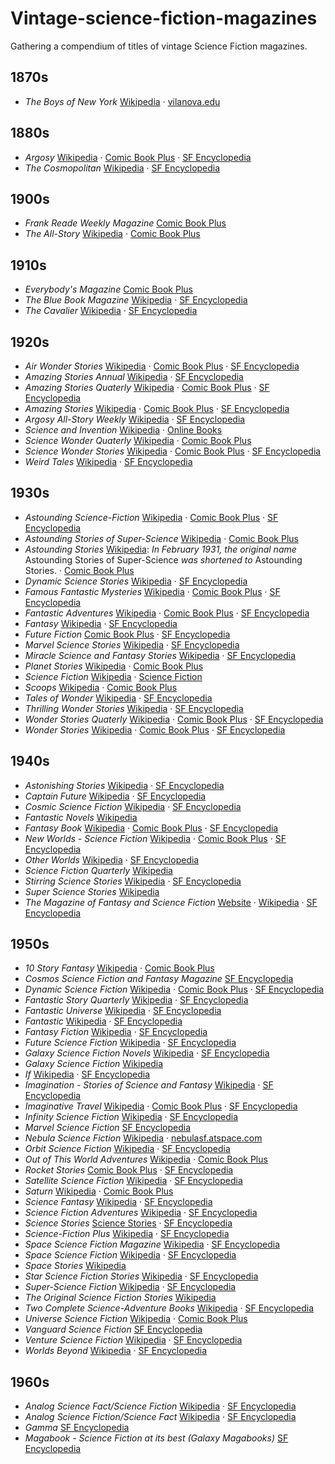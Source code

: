 # Vintage-science-fiction-magazines

Gathering a compendium of titles of vintage Science Fiction magazines.

## 1870s

- _The Boys of New York_ [Wikipedia](https://en.wikipedia.org/wiki/Frank_Tousey) · [vilanova.edu](https://digital.library.villanova.edu/Item/vudl:387487)

## 1880s

- _Argosy_ [Wikipedia](https://en.wikipedia.org/wiki/Argosy_(magazine)) · [Comic Book Plus](https://comicbookplus.com/?cid=2501) · [SF Encyclopedia](http://sf-encyclopedia.com/entry/argosy_the)
- _The Cosmopolitan_ [Wikipedia](https://en.wikipedia.org/wiki/Cosmopolitan_(magazine)) · [SF Encyclopedia](http://sf-encyclopedia.com/entry/slick)

## 1900s

- _Frank Reade Weekly Magazine_ [Comic Book Plus](https://comicbookplus.com/?cid=3428)
- _The All-Story_ [Wikipedia](https://en.wikipedia.org/wiki/Argosy_(magazine)#The_All-Story) · [Comic Book Plus](https://comicbookplus.com/?cid=2314)

## 1910s

- _Everybody's Magazine_ [Comic Book Plus](https://comicbookplus.com/?dlid=37173)
- _The Blue Book Magazine_ [Wikipedia](https://en.wikipedia.org/wiki/Blue_Book_(magazine)) · [SF Encyclopedia](http://www.sf-encyclopedia.com/entry/blue_book_magazine_the)
- _The Cavalier_ [Wikipedia](https://en.wikipedia.org/wiki/Argosy_(magazine)#The_All-Story) · [SF Encyclopedia](http://sf-encyclopedia.com/entry/cavalier_the)

## 1920s

- _Air Wonder Stories_ [Wikipedia](https://en.wikipedia.org/wiki/Wonder_Stories) · [Comic Book Plus](https://comicbookplus.com/?cid=2610) · [SF Encyclopedia](http://sf-encyclopedia.com/entry/air_wonder_stories)
- _Amazing Stories Annual_ [Wikipedia](https://en.wikipedia.org/wiki/Amazing_Stories) · [SF Encyclopedia](http://sf-encyclopedia.com/entry/amazing_stories_annual)
- _Amazing Stories Quaterly_ [Wikipedia](https://en.wikipedia.org/wiki/Amazing_Stories_Quarterly) · [Comic Book Plus](https://comicbookplus.com/?cid=2713) · [SF Encyclopedia](http://sf-encyclopedia.com/entry/amazing_stories_quarterly)
- _Amazing Stories_ [Wikipedia](https://en.wikipedia.org/wiki/Amazing_Stories) · [Comic Book Plus](https://comicbookplus.com/?cid=2406) · [SF Encyclopedia](http://sf-encyclopedia.com/entry/amazing)
- _Argosy All-Story Weekly_ [Wikipedia](https://en.wikipedia.org/wiki/Argosy_(magazine)) · [SF Encyclopedia](http://sf-encyclopedia.com/entry/argosy_all-story_weekly)  
- _Science and Invention_ [Wikipedia](https://en.wikipedia.org/wiki/Electrical_Experimenter) · [Online Books](https://onlinebooks.library.upenn.edu/webbin/serial?id=scienceinvention)
- _Science Wonder Quaterly_ [Wikipedia](https://en.wikipedia.org/wiki/Wonder_Stories) · [Comic Book Plus](https://comicbookplus.com/?cid=2609)
- _Science Wonder Stories_ [Wikipedia](https://en.wikipedia.org/wiki/Wonder_Stories) · [Comic Book Plus](https://comicbookplus.com/?cid=2608) · [SF Encyclopedia](http://sf-encyclopedia.com/entry/science_wonder_stories)
- _Weird Tales_ [Wikipedia](https://en.wikipedia.org/wiki/Weird_Tales) · [SF Encyclopedia](http://sf-encyclopedia.com/entry/weird_tales)

## 1930s

- _Astounding Science-Fiction_ [Wikipedia](https://en.wikipedia.org/wiki/Analog_Science_Fiction_and_Fact) · [Comic Book Plus](https://comicbookplus.com/?cid=3346) · [SF Encyclopedia](http://sf-encyclopedia.com/entry/asf)
- _Astounding Stories of Super-Science_ [Wikipedia](https://en.wikipedia.org/wiki/Analog_Science_Fiction_and_Fact) · [Comic Book Plus](https://comicbookplus.com/?cid=3346)
- _Astounding Stories_ [Wikipedia](https://en.wikipedia.org/wiki/Analog_Science_Fiction_and_Fact): _In February 1931, the original name_ Astounding Stories of Super-Science _was shortened to_ Astounding Stories. · [Comic Book Plus](https://comicbookplus.com/?cid=3346)  
- _Dynamic Science Stories_ [Wikipedia](https://en.wikipedia.org/wiki/Dynamic_Science_Stories) · [SF Encyclopedia](http://www.sf-encyclopedia.com/entry/dynamic_science_stories)
- _Famous Fantastic Mysteries_ [Wikipedia](https://en.wikipedia.org/wiki/Famous_Fantastic_Mysteries) · [Comic Book Plus](https://comicbookplus.com/?cid=2584) · [SF Encyclopedia](http://sf-encyclopedia.com/entry/famous_fantastic_mysteries)
- _Fantastic Adventures_ [Wikipedia](https://en.wikipedia.org/wiki/Fantastic_Adventures) · [Comic Book Plus](https://comicbookplus.com/?cid=2454) · [SF Encyclopedia](http://www.sf-encyclopedia.com/entry/fantastic_adventures)
- _Fantasy_ [Wikipedia](https://en.wikipedia.org/wiki/Fantasy_(1938_magazine)) · [SF Encyclopedia](http://sf-encyclopedia.com/entry/fantasy_magazines)
- _Future Fiction_ [Comic Book Plus](https://comicbookplus.com/?dlid=32196) · [SF Encyclopedia](http://www.sf-encyclopedia.com/entry/future_fiction)
- _Marvel Science Stories_ [Wikipedia](https://en.wikipedia.org/wiki/Marvel_Science_Stories) · [SF Encyclopedia](http://www.sf-encyclopedia.com/entry/marvel_science_stories)
- _Miracle Science and Fantasy Stories_ [Wikipedia](https://en.wikipedia.org/wiki/Miracle_Science_and_Fantasy_Stories) · [SF Encyclopedia](http://sf-encyclopedia.com/entry/miracle_science_and_fantasy_stories)
- _Planet Stories_ [Wikipedia](https://en.wikipedia.org/wiki/Planet_Stories) · [Comic Book Plus](https://comicbookscplus.com/?cid=2665)
- _Science Fiction_ [Wikipedia](https://en.wikipedia.org/wiki/Future_Science_Fiction_and_Science_Fiction_Stories) · [Science Fiction](http://sf-encyclopedia.com/entry/science_fiction_magazine)
- _Scoops_ [Wikipedia](https://en.wikipedia.org/wiki/Scoops_(magazine)) · [Comic Book Plus](https://comicbookplus.com/?cid=2460)
- _Tales of Wonder_ [Wikipedia](https://en.wikipedia.org/wiki/Tales_of_Wonder_(magazine)) · [SF Encyclopedia](http://sf-encyclopedia.com/entry/tales_of_wonder)
- _Thrilling Wonder Stories_ [Wikipedia](https://en.wikipedia.org/wiki/Wonder_Stories) · [SF Encyclopedia](http://sf-encyclopedia.com/entry/tws)
- _Wonder Stories Quaterly_ [Wikipedia](https://en.wikipedia.org/wiki/Wonder_Stories) · [Comic Book Plus](https://comicbookplus.com/?cid=2607) · [SF Encyclopedia](http://sf-encyclopedia.com/entry/wonder_stories_quarterly)
- _Wonder Stories_ [Wikipedia](https://en.wikipedia.org/wiki/Wonder_Stories) · [Comic Book Plus](https://comicbookplus.com/?cid=2611) · [SF Encyclopedia](http://sf-encyclopedia.com/entry/wonder_stories)

## 1940s

- _Astonishing Stories_ [Wikipedia](https://en.wikipedia.org/wiki/Astonishing_Stories) · [SF Encyclopedia](http://sf-encyclopedia.com/entry/astonishing_stories)
- _Captain Future_ [Wikipedia](https://en.wikipedia.org/wiki/Captain_Future_(magazine)) · [SF Encyclopedia](http://sf-encyclopedia.com/entry/captain_future)
- _Cosmic Science Fiction_ [Wikipedia](https://en.wikipedia.org/wiki/Cosmic_Stories_and_Stirring_Science_Stories) · [SF Encyclopedia](http://www.sf-encyclopedia.com/entry/cosmic_stories)
- _Fantastic Novels_ [Wikipedia](https://en.wikipedia.org/wiki/Fantastic_Novels)
- _Fantasy Book_ [Wikipedia](https://en.wikipedia.org/wiki/Fantasy_Book) · [Comic Book Plus](https://comicbookplus.com/?cid=2094) · [SF Encyclopedia](http://sf-encyclopedia.com/entry/fantasy_book)
- _New Worlds - Science Fiction_ [Wikipedia](https://en.wikipedia.org/wiki/New_Worlds_(magazine)) · [Comic Book Plus](https://comicbookplus.com/?cid=2565) · [SF Encyclopedia](http://www.sf-encyclopedia.com/entry/new_worlds)
- _Other Worlds_ [Wikipedia](https://en.wikipedia.org/wiki/Other_Worlds,_Universe_Science_Fiction,_and_Science_Stories) · [SF Encyclopedia](http://www.sf-encyclopedia.com/entry/other_worlds)
- _Science Fiction Quarterly_ [Wikipedia](https://en.wikipedia.org/wiki/Science_Fiction_Quarterly)
- _Stirring Science Stories_ [Wikipedia](https://en.wikipedia.org/wiki/Cosmic_Stories_and_Stirring_Science_Stories) · [SF Encyclopedia](http://www.sf-encyclopedia.com/entry/stirring_science_stories)
- _Super Science Stories_ [Wikipedia](https://en.wikipedia.org/wiki/Super_Science_Stories)
- _The Magazine of Fantasy and Science Fiction_ [Website](https://www.sfsite.com/fsf/) · [Wikipedia](https://en.wikipedia.org/wiki/The_Magazine_of_Fantasy_%26_Science_Fiction) · [SF Encyclopedia](http://sf-encyclopedia.com/entry/fsf)

## 1950s

- _10 Story Fantasy_ [Wikipedia](https://en.wikipedia.org/wiki/10_Story_Fantasy) · [Comic Book Plus](https://comicbookplus.com/?dlid=71628)
- _Cosmos Science Fiction and Fantasy Magazine_ [SF Encyclopedia](http://www.sf-encyclopedia.com/entry/cosmos_science_fiction_and_fantasy_magazine)
- _Dynamic Science Fiction_ [Wikipedia](https://en.wikipedia.org/wiki/Dynamic_Science_Fiction) · [Comic Book Plus](https://comicbookplus.com/?cid=3441) · [SF Encyclopedia](http://www.sf-encyclopedia.com/entry/dynamic_science_fiction)
- _Fantastic Story Quarterly_ [Wikipedia](https://en.wikipedia.org/wiki/Fantastic_Story_Quarterly) · [SF Encyclopedia](http://sf-encyclopedia.com/entry/fantastic_story_quarterly)
- _Fantastic Universe_ [Wikipedia](https://en.wikipedia.org/wiki/Fantastic_Universe) · [SF Encyclopedia](http://www.sf-encyclopedia.com/entry/fantastic_universe)
- _Fantastic_ [Wikipedia](https://en.wikipedia.org/wiki/Fantastic_(magazine)) · [SF Encyclopedia](http://www.sf-encyclopedia.com/entry/fantastic)
- _Fantasy Fiction_ [Wikipedia](https://en.wikipedia.org/wiki/Fantasy_Fiction_(magazine)) · [SF Encyclopedia](http://sf-encyclopedia.com/entry/fantasy_fiction)
- _Future Science Fiction_ [Wikipedia](https://en.wikipedia.org/wiki/Future_Science_Fiction_and_Science_Fiction_Stories) · [SF Encyclopedia](http://sf-encyclopedia.com/entry/future_science_fiction)
- _Galaxy Science Fiction Novels_ [Wikipedia](https://en.wikipedia.org/wiki/Galaxy_Science_Fiction_Novels) · [SF Encyclopedia](http://www.sf-encyclopedia.com/entry/galaxy_science_fiction_novels)
- _Galaxy Science Fiction_ [Wikipedia](https://en.wikipedia.org/wiki/Galaxy_Science_Fiction)
- _If_ [Wikipedia](https://en.wikipedia.org/wiki/If_(magazine)) · [SF Encyclopedia](http://sf-encyclopedia.com/entry/if)
- _Imagination - Stories of Science and Fantasy_ [Wikipedia](https://en.wikipedia.org/wiki/Imagination_(magazine)) · [SF Encyclopedia](http://www.sf-encyclopedia.com/entry/imagination)
- _Imaginative Travel_ [Wikipedia](https://en.wikipedia.org/wiki/Imaginative_Tales) · [Comic Book Plus](https://comicbookplus.com/?cid=2569) · [SF Encyclopedia](http://sf-encyclopedia.com/entry/imaginative_tales)
- _Infinity Science Fiction_ [Wikipedia](https://en.wikipedia.org/wiki/Infinity_Science_Fiction) · [SF Encyclopedia](http://sf-encyclopedia.com/entry/infinity_science_fiction)
- _Marvel Science Fiction_ [SF Encyclopedia](http://sf-encyclopedia.com/entry/marvel_science_stories)
- _Nebula Science Fiction_ [Wikipedia](https://en.wikipedia.org/wiki/Nebula_Science_Fiction) · [nebulasf.atspace.com](http://nebulasf.atspace.com)
- _Orbit Science Fiction_ [Wikipedia](https://en.wikipedia.org/wiki/Orbit_Science_Fiction) · [SF Encyclopedia](http://www.sf-encyclopedia.com/entry/orbit_science_fiction)  
- _Out of This World Adventures_ [Wikipedia](https://en.wikipedia.org/wiki/Out_of_This_World_Adventures) · [Comic Book Plus](https://comicbookplus.com/?cid=956)
- _Rocket Stories_ [Comic Book Plus](https://comicbookplus.com/?cid=2622) · [SF Encyclopedia](http://www.sf-encyclopedia.com/entry/rocket_stories)
- _Satellite Science Fiction_ [Wikipedia](https://en.wikipedia.org/wiki/Satellite_Science_Fiction) · [SF Encyclopedia](http://sf-encyclopedia.com/entry/satellite_science_fiction)
- _Saturn_ [Wikipedia](https://en.wikipedia.org/wiki/Saturn_(magazine)) · [Comic Book Plus](https://comicbookplus.com/?cid=2573)
- _Science Fantasy_ [Wikipedia](https://en.wikipedia.org/wiki/Science_Fantasy_(magazine)) · [SF Encyclopedia](http://sf-encyclopedia.com/entry/science_fantasy_magazine)
- _Science Fiction Adventures_ [Wikipedia](https://en.wikipedia.org/wiki/Science_Fiction_Adventures_(1952_magazine)) · [SF Encyclopedia](http://www.sf-encyclopedia.com/entry/science_fiction_adventures)
- _Science Stories_ [Science Stories](https://en.wikipedia.org/wiki/Other_Worlds,_Universe_Science_Fiction,_and_Science_Stories) · [SF Encyclopedia](http://sf-encyclopedia.com/entry/science_stories)
- _Science-Fiction Plus_ [Wikipedia](https://en.wikipedia.org/wiki/Science-Fiction_Plus) · [SF Encyclopedia](http://www.sf-encyclopedia.com/entry/science-fiction_plus)
- _Space Science Fiction Magazine_ [Wikipedia](https://en.wikipedia.org/wiki/Space_Science_Fiction_Magazine) · [SF Encyclopedia](http://sf-encyclopedia.com/entry/space_science_fiction_magazine)
- _Space Science Fiction_ [Wikipedia](https://en.wikipedia.org/wiki/Space_Science_Fiction) · [SF Encyclopedia](http://sf-encyclopedia.com/entry/space_science_fiction)
- _Space Stories_ [Wikipedia](https://en.wikipedia.org/wiki/Space_Stories)
- _Star Science Fiction Stories_ [Wikipedia](https://en.wikipedia.org/wiki/Star_Science_Fiction_Stories_No.1) · [SF Encyclopedia](http://sf-encyclopedia.com/entry/star_science_fiction_stories)
- _Super-Science Fiction_ [Wikipedia](https://en.wikipedia.org/wiki/Super-Science_Fiction) · [SF Encyclopedia](http://sf-encyclopedia.com/entry/super-science_fiction)
- _The Original Science Fiction Stories_ [Wikipedia](https://en.wikipedia.org/wiki/Future_Science_Fiction_and_Science_Fiction_Stories)
- _Two Complete Science-Adventure Books_ [Wikipedia](https://en.wikipedia.org/wiki/Two_Complete_Science-Adventure_Books) · [SF Encyclopedia](http://sf-encyclopedia.com/entry/two_complete_science-adventure_books)
- _Universe Science Fiction_ [Wikipedia](https://en.wikipedia.org/wiki/Other_Worlds,_Universe_Science_Fiction,_and_Science_Stories) · [Comic Book Plus](http://sf-encyclopedia.com/entry/universe_science_fiction)
- _Vanguard Science Fiction_ [SF Encyclopedia](http://sf-encyclopedia.com/entry/vanguard_science_fiction)
- _Venture Science Fiction_ [Wikipedia](https://en.wikipedia.org/wiki/Venture_Science_Fiction) · [SF Encyclopedia](http://www.sf-encyclopedia.com/entry/venture_science_fiction)
- _Worlds Beyond_ [Wikipedia](https://en.wikipedia.org/wiki/Worlds_Beyond_(magazine)) · [SF Encyclopedia](http://sf-encyclopedia.com/entry/worlds_beyond)

## 1960s

- _Analog Science Fact/Science Fiction_ [Wikipedia](https://en.wikipedia.org/wiki/Analog_Science_Fiction_and_Fact) · [SF Encyclopedia](http://www.sf-encyclopedia.com/entry/analog)
- _Analog Science Fiction/Science Fact_ [Wikipedia](https://en.wikipedia.org/wiki/Analog_Science_Fiction_and_Fact) · [SF Encyclopedia](http://www.sf-encyclopedia.com/entry/analog)
- _Gamma_ [SF Encyclopedia](http://www.sf-encyclopedia.com/entry/gamma)
- _Magabook - Science Fiction at its best (Galaxy Magabooks)_ [SF Encyclopedia](http://www.sf-encyclopedia.com/entry/galaxy_science_fiction_novels)
